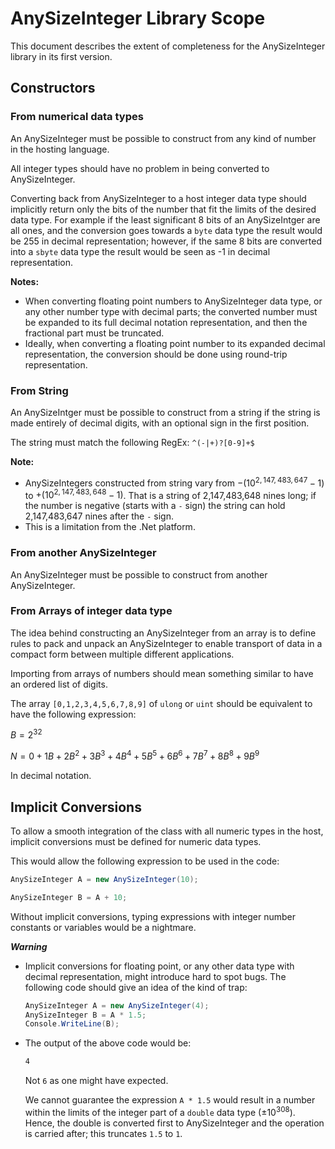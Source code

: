 # AnySizeInteger Library Scope

This document describes the extent of completeness for the AnySizeInteger
library in its first version.

## Constructors

### From numerical data types

An AnySizeInteger must be possible to construct from any kind of number in the
hosting language.

All integer types should have no problem in being converted to AnySizeInteger.

Converting back from AnySizeInteger to a host integer data type should
implicitly return only the bits of the number that fit the limits of the
desired data type. For example if the least significant 8 bits of an
AnySizeIntger are all ones, and the conversion goes towards a `byte` data type
the result would be 255 in decimal representation; however, if the same 8 bits
are converted into a `sbyte` data type the result would be seen as -1 in decimal
representation.

**Notes:**

- When converting floating point numbers to AnySizeInteger data type, or any
other number type with decimal parts; the converted number must be expanded to
its full decimal notation representation, and then the fractional part must be
truncated.
- Ideally, when converting a floating point number to its expanded decimal
representation, the conversion should be done using round-trip representation.

### From String

An AnySizeIntger must be possible to construct from a string if the string is
made entirely of decimal digits, with an optional sign in the first position.

The string must match the following RegEx: `^(-|+)?[0-9]+$`

**Note:**

- AnySizeIntegers constructed from string vary from $-(10^{2,147,483,647}-1)$ to
$+(10^{2,147,483,648}-1)$. That is a string of 2,147,483,648 nines long; if the
number is negative (starts with a `-` sign) the string can hold
2,147,483,647 nines after the `-` sign.
- This is a limitation from the .Net platform.

### From another AnySizeInteger

An AnySizeInteger must be possible to construct from another AnySizeInteger.

### From Arrays of integer data type

The idea behind constructing an AnySizeInteger from an array is to define rules
to pack and unpack an AnySizeInteger to enable transport of data in a compact
form between multiple different applications.

Importing from arrays of numbers should mean something similar to have an
ordered list of digits.

The array `[0,1,2,3,4,5,6,7,8,9]` of `ulong` or `uint` should be equivalent to
have the following expression:

$B = 2^{32}$

$N = 0 + 1 B + 2 B^2 + 3 B^3 + 4 B^4 + 5 B^5 + 6 B^6 + 7 B^7 + 8 B^8 + 9 B^9$

In decimal notation.

## Implicit Conversions

To allow a smooth integration of the class with all numeric types in the host,
implicit conversions must be defined for numeric data types.

This would allow the following expression to be used in the code:

```CS
AnySizeInteger A = new AnySizeInteger(10);

AnySizeInteger B = A + 10;
```

Without implicit conversions, typing expressions with integer number constants
or variables would be a nightmare.

***Warning***

- Implicit conversions for floating point, or any other data type with decimal
representation, might introduce hard to spot bugs. The following code should
give an idea of the kind of trap:

    ```CS
    AnySizeInteger A = new AnySizeInteger(4);
    AnySizeInteger B = A * 1.5;
    Console.WriteLine(B);
    ```

- The output of the above code would be:

    ```txt
    4
    ```

    Not `6` as one might have expected.

    We cannot guarantee the expression `A * 1.5` would result in a number within
    the limits of the integer part of a `double` data type ($± 10^{308}$).
    Hence, the double is converted first to AnySizeInteger and the operation is
    carried after; this truncates `1.5` to `1`.
